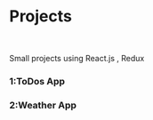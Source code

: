 # Projects
<br>
<p>Small projects using React.js , Redux</p>
<h3>1:ToDos App</h3>

<h3>2:Weather App</h3>


